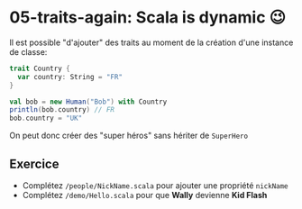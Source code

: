 # 05-traits-again: Scala is dynamic 😉

Il est possible "d'ajouter" des traits au moment de la création d'une instance de classe:

```scala
trait Country {
  var country: String = "FR"
}

val bob = new Human("Bob") with Country
println(bob.country) // FR
bob.country = "UK"
```

On peut donc créer des "super héros" sans hériter de `SuperHero`

## Exercice

- Complétez `/people/NickName.scala` pour ajouter une propriété `nickName`
- Complétez `/demo/Hello.scala` pour que **Wally** devienne **Kid Flash**